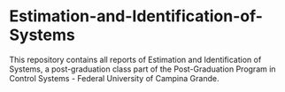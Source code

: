# Estimation-and-Identification-of-Systems

This repository contains all reports of Estimation and Identification of Systems, a post-graduation class part of the Post-Graduation Program in Control Systems - Federal University of Campina Grande.
